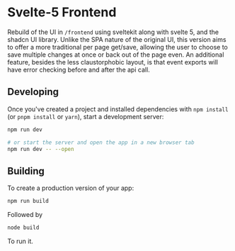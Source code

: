 # Svelte-5 Frontend

Rebuild of the UI in `/frontend` using sveltekit along with svelte 5, and the shadcn UI library.
Unlike the SPA nature of the original UI, this version aims to offer a more traditional per page get/save, allowing the user to choose to save multiple changes at once or back out of the page even. An additional feature, besides the less claustorphobic layout, is that event exports will have error checking before and after the api call.

## Developing

Once you've created a project and installed dependencies with `npm install` (or `pnpm install` or `yarn`), start a development server:

```bash
npm run dev

# or start the server and open the app in a new browser tab
npm run dev -- --open
```

## Building

To create a production version of your app:

```bash
npm run build
```

Followed by

```bash
node build
```

To run it.
